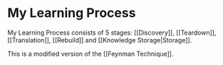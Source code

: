 # My Learning Process
My Learning Process consists of 5 stages: [[Discovery]], [[Teardown]], [[Translation]], [[Rebuild]] and [[Knowledge Storage|Storage]].

This is a modified version of the [[Feynman Technique]].